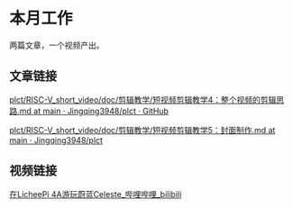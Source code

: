# 本月工作

两篇文章，一个视频产出。

## 文章链接

[plct/RISC-V_short_video/doc/剪辑教学/短视频剪辑教学4：整个视频的剪辑思路.md at main · Jingqing3948/plct · GitHub](https://github.com/Jingqing3948/plct/blob/main/RISC-V_short_video/doc/剪辑教学/短视频剪辑教学4：整个视频的剪辑思路.md)

[plct/RISC-V_short_video/doc/剪辑教学/短视频剪辑教学5：封面制作.md at main · Jingqing3948/plct](https://github.com/Jingqing3948/plct/blob/main/RISC-V_short_video/doc/剪辑教学/短视频剪辑教学5：封面制作.md)

## 视频链接

[在LicheePi 4A游玩蔚蓝Celeste_哔哩哔哩_bilibili](https://www.bilibili.com/video/BV1HQStY1EsS/)
